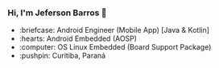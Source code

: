   ### Hi, I'm Jeferson Barros 👋
 <ul>
  <li>:briefcase: Android Engineer (Mobile App) [Java & Kotlin]  </li> 
  <li>:hearts: Android Embedded (AOSP)</li>
  <li>:computer: OS Linux Embedded (Board Support Package)</li>
  <li>:pushpin: Curitiba, Paraná</li>
 </ul>

<!--
**jbalves/jbalves** is a ✨ _special_ ✨ repository because its `README.md` (this file) appears on your GitHub profile.

Here are some ideas to get you started:

- 🔭 I’m currently working on ...
- 🌱 I’m currently learning ...
- 👯 I’m looking to collaborate on ...
- 🤔 I’m looking for help with ...
- 💬 Ask me about ...
- 📫 How to reach me: ...
- 😄 Pronouns: ...
- ⚡ Fun fact: ...
-->
